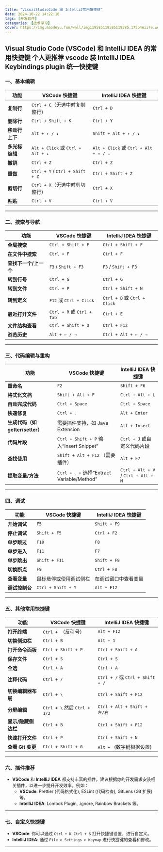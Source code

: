 ```yaml
---
title: "VisualStudioCode 跟 IntelliJ常用快捷键"
date: 2024-10-22 14:22:10 
tags: [开发软件]
categories: [技术学习]
cover: https://img.maodeyu.fun/wall/img119585119585119585.175b4nii7e.webp
---
```

**Visual Studio Code (VSCode)** 和 **IntelliJ IDEA** 的常用快捷键
个人更推荐 vscode 装 IntelliJ IDEA Keybindings plugin  统一快捷键
---

### 一、**基本编辑**

| 功能           | VSCode 快捷键             | IntelliJ IDEA 快捷键       |
|----------------|--------------------------|----------------------------|
| **复制行**     | `Ctrl + C`（无选中时复制整行） | `Ctrl + D`                 |
| **删除行**     | `Ctrl + Shift + K`       | `Ctrl + Y`                 |
| **移动行上下** | `Alt + ↑ / ↓`             | `Shift + Alt + ↑ / ↓`      |
| **多光标编辑** | `Alt + Click` 或 `Ctrl + Alt + ↓` | `Alt + Click` 或 `Ctrl + Alt + ↑ / ↓` |
| **撤销**       | `Ctrl + Z`                | `Ctrl + Z`                 |
| **重做**       | `Ctrl + Y` / `Ctrl + Shift + Z` | `Ctrl + Shift + Z`         |
| **剪切行**     | `Ctrl + X`（无选中时剪切整行） | `Ctrl + X`                 |
| **粘贴**       | `Ctrl + V`                | `Ctrl + V`                 |

---

### 二、**搜索与导航**

| 功能                 | VSCode 快捷键               | IntelliJ IDEA 快捷键       |
|----------------------|-----------------------------|----------------------------|
| **全局搜索**         | `Ctrl + Shift + F`           | `Ctrl + Shift + F`         |
| **在文件中搜索**     | `Ctrl + F`                   | `Ctrl + F`                 |
| **查找下一个/上一个** | `F3` / `Shift + F3`          | `F3` / `Shift + F3`        |
| **转到行号**         | `Ctrl + G`                   | `Ctrl + G`                 |
| **转到文件**         | `Ctrl + P`                   | `Ctrl + Shift + N`         |
| **转到定义**         | `F12` 或 `Ctrl + Click`      | `Ctrl + B` 或 `Ctrl + Click` |
| **最近打开文件**     | `Ctrl + R` 或 `Ctrl + Tab`   | `Ctrl + E`                 |
| **文件结构查看**     | `Ctrl + Shift + O`           | `Ctrl + F12`               |
| **浏览历史**         | `Alt + ← / →`                 | `Ctrl + Alt + ← / →`       |

---

### 三、**代码编辑与重构**

| 功能                        | VSCode 快捷键                   | IntelliJ IDEA 快捷键         |
|-----------------------------|---------------------------------|------------------------------|
| **重命名**                  | `F2`                             | `Shift + F6`                 |
| **格式化文档**              | `Shift + Alt + F`                | `Ctrl + Alt + L`             |
| **自动完成代码**            | `Ctrl + Space`                   | `Ctrl + Space`               |
| **快速修复**                | `Ctrl + .`                       | `Alt + Enter`                |
| **生成代码（如 getter/setter）** | 需要插件支持，如 Java Extension | `Alt + Insert`               |
| **代码片段**                | `Ctrl + Shift + P` 输入“Insert Snippet” | `Ctrl + J` 或自定义代码片段 |
| **查找使用**                | `Shift + Alt + F12` （需要插件）   | `Alt + F7`                   |
| **提取变量/方法**           | `Ctrl + .` + 选择“Extract Variable/Method” | `Ctrl + Alt + V` / `Ctrl + Alt + M` |

---

### 四、**调试**

| 功能               | VSCode 快捷键               | IntelliJ IDEA 快捷键       |
|--------------------|-----------------------------|----------------------------|
| **开始调试**       | `F5`                         | `Shift + F9`               |
| **停止调试**       | `Shift + F5`                 | `Ctrl + F2`                |
| **单步跳过**       | `F10`                        | `F8`                       |
| **单步进入**       | `F11`                        | `F7`                       |
| **单步跳出**       | `Shift + F11`                | `Shift + F8`               |
| **切换断点**       | `F9`                         | `Ctrl + F8`                |
| **查看变量**       | 鼠标悬停或使用调试侧栏        | 在调试窗口中查看变量        |
| **调试控制台**     | `Ctrl + Shift + Y`            | `Alt + F12`                |

---

### 五、**其他常用快捷键**

| 功能                   | VSCode 快捷键                   | IntelliJ IDEA 快捷键         |
|------------------------|---------------------------------|------------------------------|
| **打开终端**           | `Ctrl + `（反引号）               | `Alt + F12`                   |
| **切换侧边栏**         | `Ctrl + B`                       | `Alt + 1`                    |
| **打开命令面板**       | `Ctrl + Shift + P`               | `Ctrl + Shift + A`            |
| **保存文件**           | `Ctrl + S`                       | `Ctrl + S`                   |
| **全选**               | `Ctrl + A`                       | `Ctrl + A`                   |
| **注释代码**           | `Ctrl + /`                       | `Ctrl + /` 或 `Ctrl + Shift + /` |
| **切换编辑器布局**     | `Ctrl + \`                        | `Ctrl + Shift + F12`          |
| **分屏编辑**           | `Ctrl + \` 然后 `Ctrl + 1/2`       | `Ctrl + Alt + Shift + 左/右`   |
| **显示/隐藏侧边栏**    | `Ctrl + B`                       | `Ctrl + Shift + F12`          |
| **快速打开文件**       | `Ctrl + P`                       | `Ctrl + Shift + N`            |
| **查看 Git 变更**      | `Ctrl + Shift + G`               | `Alt + ` (数字键根据设置)      |

---

### 六、**插件推荐**

- **VSCode** 和 **IntelliJ IDEA** 都支持丰富的插件，建议根据你的开发需求安装相关插件，以进一步提升开发效率。例如：
    - **VSCode**: Prettier (代码格式化), ESLint (代码检查), GitLens (Git 扩展) 等。
    - **IntelliJ IDEA**: Lombok Plugin, .ignore, Rainbow Brackets 等。

---

### 七、**自定义快捷键**

- **VSCode**: 你可以通过 `Ctrl + K Ctrl + S` 打开快捷键设置，进行自定义。
- **IntelliJ IDEA**: 通过 `File > Settings > Keymap` 进行快捷键的查看和修改。

---

